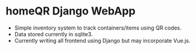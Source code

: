# homeQR Django WebApp

- Simple inventory system to track containers/items using QR codes.
- Data stored currently in sqlite3.
- Currently writing all frontend using Django but may incorporate Vue.js.